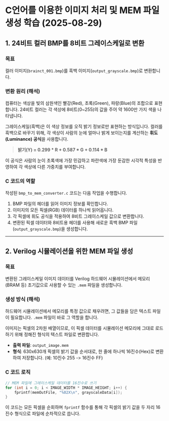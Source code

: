 # C언어를 이용한 이미지 처리 및 MEM 파일 생성 학습 (2025-08-29)

## 1. 24비트 컬러 BMP를 8비트 그레이스케일로 변환

### 목표
컬러 이미지(`brainct_001.bmp`)를 흑백 이미지(`output_grayscale.bmp`)로 변환합니다.

### 변환 원리 (해석)
컴퓨터는 색상을 빛의 삼원색인 빨강(Red), 초록(Green), 파랑(Blue)의 조합으로 표현합니다. 24비트 컬러는 각 색상에 8비트(0~255)의 값을 주어 약 1600만 가지 색을 나타냅니다.

그레이스케일(흑백)은 이 색상 정보를 오직 밝기 정보로만 표현하는 방식입니다. 컬러를 흑백으로 바꾸기 위해, 각 색상이 사람의 눈에 얼마나 밝게 보이는지를 계산하는 **휘도(Luminance) 공식**을 사용합니다.

> **밝기(Y) = 0.299 * R + 0.587 * G + 0.114 * B**

이 공식은 사람의 눈이 초록색에 가장 민감하고 파란색에 가장 둔감한 시각적 특성을 반영하여 각 색상에 다른 가중치를 부여합니다.

### C 코드의 역할
작성된 `bmp_to_mem_converter.c` 코드는 다음 작업을 수행합니다.
1.  BMP 파일의 헤더를 읽어 이미지 정보를 확인합니다.
2.  이미지의 모든 픽셀(RGB) 데이터를 하나씩 읽어옵니다.
3.  각 픽셀에 휘도 공식을 적용하여 8비트 그레이스케일 값으로 변환합니다.
4.  변환된 픽셀 데이터와 8비트용 헤더를 사용해 새로운 흑백 BMP 파일(`output_grayscale.bmp`)을 생성합니다.

---

## 2. Verilog 시뮬레이션을 위한 MEM 파일 생성

### 목표
변환된 그레이스케일 이미지 데이터를 Verilog 하드웨어 시뮬레이션에서 메모리(BRAM 등) 초기값으로 사용할 수 있는 `.mem` 파일을 생성합니다.

### 생성 방식 (해석)
하드웨어 시뮬레이션에서 메모리를 특정 값으로 채우려면, 그 값들을 담은 텍스트 파일이 필요합니다. `.mem` 파일이 바로 그 역할을 합니다.

이미지는 픽셀의 2차원 배열이므로, 이 픽셀 데이터를 시뮬레이션 메모리에 그대로 로드하기 위해 정해진 형식의 텍스트 파일로 변환합니다.

-   **출력 파일**: `output_image.mem`
-   **형식**: 630x630개 픽셀의 밝기 값을 순서대로, 한 줄에 하나씩 16진수(Hex)로 변환하여 저장합니다. (예: 10진수 255 -> 16진수 FF)

### C 코드 로직
```c
// MEM 파일에 그레이스케일 데이터를 16진수로 쓰기
for (int i = 0; i < IMAGE_WIDTH * IMAGE_HEIGHT; i++) {
    fprintf(memOutFile, "%02X\n", grayscaleData[i]);
}
```
이 코드는 모든 픽셀을 순회하며 `fprintf` 함수를 통해 각 픽셀의 밝기 값을 두 자리 16진수 형식으로 파일에 순차적으로 씁니다.
